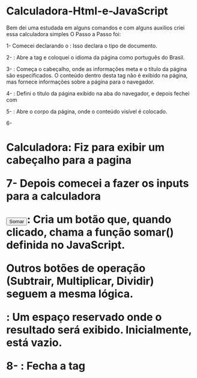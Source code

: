 # Calculadora-Html-e-JavaScript
Bem dei uma estudada em alguns comandos e com alguns auxilios criei essa calculadora simples
O Passo a Passo foi: 

1- Comecei declarando o <!DOCTYPE html>: Isso declara o tipo de documento.

2- <html lang="pt-br">: Abre a tag <html> e coloquei o idioma da página como português do Brasil.

3- <head>: Começa o cabeçalho, onde as informações meta e o título da página são especificados. O conteúdo dentro desta tag não é exibido na página, mas fornece informações sobre a página para o navegador.

4- <title>Calculadora</title>: Defini o título da página exibido na aba do navegador, e depois fechei com </head>

5- <body>: Abre o corpo da página, onde o conteúdo visível é colocado.

6- <h1>Calculadora: Fiz para exibir um cabeçalho para a pagina 

7- Depois comecei a fazer os inputs para a calculadora 

<button onclick="somar()">Somar</button>: Cria um botão que, quando clicado, chama a função somar() definida no JavaScript.

Outros botões de operação (Subtrair, Multiplicar, Dividir) seguem a mesma lógica.

<span></span>: Um espaço reservado onde o resultado será exibido. Inicialmente, está vazio.

8- <script>: Abre a tag <script> para incorporar código JavaScript no documento.

9- var n1 = document.querySelector('#n1');: Isso define a variável n1 para armazenar uma referência ao elemento HTML com o id n1, ou seja, o primeiro campo de entrada.Fiz mais duas varias uma para n2 e outra para o resultado.

10- Depois comecei a fazer o processo das 4 operações que seguiam esse logica:                                              
  function somar() {
            resultado.innerHTML = parseFloat(n1.value) + parseFloat(n2.value)
Todas as outras três seguiam a mesma lógica so mudavam os sinais de operação de cada uma e os nomes no lugar de somar por exemplo viraria subtrair caso fosse subtração a operação

11- parseFloat(): Converte os valores dos campos de entrada em números de ponto flutuante (decimais) para realizar as operações corretamente.

12- resultado.innerHTML: Atualiza o conteúdo do elemento span com o resultado da operação.

13- </script>: Fecha a tag <script>.

</body>: Fecha a seção do corpo da página.

</html>: Fecha a tag <html>.
